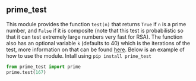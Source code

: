 ## prime_test

This module provides the function `test(n)` that returns `True` if `n` is a prime number, and `False` if it is composite (note that this test is probabilistic so that it can test extremely large numbers very fast for RSA). The function also has an optional variable `k` (defaults to 40) which is the iterations of the test, more information on that can be found [here](https://crypto.stanford.edu/pbc/notes/numbertheory/millerrabin.html#_the_miller_rabin_test). Below is an example of how to use the module. Intall using `pip install prime_test`

```python
from prime_test import prime
prime.test(167)
```

